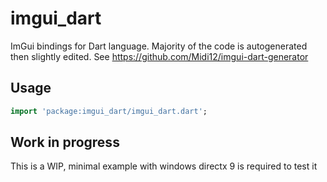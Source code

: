 # imgui_dart

ImGui bindings for Dart language. Majority of the code is autogenerated then slightly edited. See https://github.com/Midi12/imgui-dart-generator

## Usage

```dart
import 'package:imgui_dart/imgui_dart.dart';

```

## Work in progress

This is a WIP, minimal example with windows directx 9 is required to test it